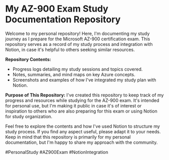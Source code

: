 # My AZ-900 Exam Study Documentation Repository

Welcome to my personal repository! Here, I'm documenting my study journey as I prepare for the Microsoft AZ-900 certification exam. This repository serves as a record of my study process and integration with Notion, in case it's helpful to others seeking similar resources.

**Repository Contents:**
- Progress logs detailing my study sessions and topics covered.
- Notes, summaries, and mind maps on key Azure concepts.
- Screenshots and examples of how I've integrated my study plan with Notion.

**Purpose of This Repository:**
I've created this repository to keep track of my progress and resources while studying for the AZ-900 exam. It's intended for personal use, but I'm making it public in case it's of interest or inspiration to others who are also preparing for this exam or using Notion for study organization.

Feel free to explore the contents and how I've used Notion to structure my study process. If you find any aspect useful, please adapt it to your needs. Keep in mind that this repository is primarily for my personal documentation, but I'm happy to share my approach with the community.

#PersonalStudy #AZ900Exam #NotionIntegration
